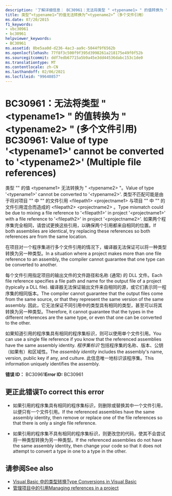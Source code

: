 ```yaml
---
description: '了解详细信息： BC30961：无法将类型 " <typename1> " 的值转换为 " <typename2> " (多个文件引用) '
title: 类型“<typename1>”的值无法转换为“<typename2>”（多个文件引用）
ms.date: 07/20/2015
f1_keywords:
- vbc30961
- bc30961
helpviewer_keywords:
- BC30961
ms.assetid: 8be5aa0d-d236-4ac3-aa9c-5044f9f6562b
ms.openlocfilehash: 77f8f3c500f9f395d3998261a218175e49f0f52b
ms.sourcegitcommit: ddf7edb67715a5b9a45e3dd44536dabc153c1de0
ms.translationtype: MT
ms.contentlocale: zh-CN
ms.lasthandoff: 02/06/2021
ms.locfileid: "99640857"
---
```

# <a name="bc30961-value-of-type-typename1-cannot-be-converted-to-typename2-multiple-file-references"></a><span data-ttu-id="98648-103">BC30961：无法将类型 " \<typename1> " 的值转换为 " \<typename2> " (多个文件引用) </span><span class="sxs-lookup"><span data-stu-id="98648-103">BC30961: Value of type '\<typename1>' cannot be converted to '\<typename2>' (Multiple file references)</span></span>

<span data-ttu-id="98648-104">类型 "" 的值 \<typename1> 无法转换为 " \<typename2> "。</span><span class="sxs-lookup"><span data-stu-id="98648-104">Value of type '\<typename1>' cannot be converted to '\<typename2>'.</span></span> <span data-ttu-id="98648-105">类型不匹配可能是由于将对项目 "" 中 "" 的文件引用 \<filepath1> \<projectname1> 与项目 "" 中 "" 的文件引用混合而造成的 \<filepath2> \<projectname2> 。</span><span class="sxs-lookup"><span data-stu-id="98648-105">Type mismatch could be due to mixing a file reference to '\<filepath1>' in project '\<projectname1>' with a file reference to '\<filepath2>' in project '\<projectname2>'.</span></span> <span data-ttu-id="98648-106">如果两个程序集完全相同，请尝试更换这些引用，以确保两个引用都来自相同的位置。</span><span class="sxs-lookup"><span data-stu-id="98648-106">If both assemblies are identical, try replacing these references so both references are from the same location.</span></span>

 <span data-ttu-id="98648-107">在项目对一个程序集进行多个文件引用的情况下，编译器无法保证可以将一种类型转换为另一种类型。</span><span class="sxs-lookup"><span data-stu-id="98648-107">In a situation where a project makes more than one file reference to an assembly, the compiler cannot guarantee that one type can be converted to another.</span></span>

 <span data-ttu-id="98648-108">每个文件引用指定项目的输出文件的文件路径和名称 (通常) 的 DLL 文件。</span><span class="sxs-lookup"><span data-stu-id="98648-108">Each file reference specifies a file path and name for the output file of a project (typically a DLL file).</span></span> <span data-ttu-id="98648-109">编译器无法保证输出文件来自相同的源，或它们表示同一程序集的相同版本。</span><span class="sxs-lookup"><span data-stu-id="98648-109">The compiler cannot guarantee that the output files come from the same source, or that they represent the same version of the same assembly.</span></span> <span data-ttu-id="98648-110">因此，它无法保证不同引用中的类型具有相同的类型，甚至可以将其转换为另一种类型。</span><span class="sxs-lookup"><span data-stu-id="98648-110">Therefore, it cannot guarantee that the types in the different references are the same type, or even that one can be converted to the other.</span></span>

 <span data-ttu-id="98648-111">如果知道引用的程序集具有相同的程序集标识，则可以使用单个文件引用。</span><span class="sxs-lookup"><span data-stu-id="98648-111">You can use a single file reference if you know that the referenced assemblies have the same assembly identity.</span></span> <span data-ttu-id="98648-112">*程序集标识* 包括程序集的名称、版本、公钥（如果有）和区域性。</span><span class="sxs-lookup"><span data-stu-id="98648-112">The *assembly identity* includes the assembly's name, version, public key if any, and culture.</span></span> <span data-ttu-id="98648-113">此信息唯一地标识该程序集。</span><span class="sxs-lookup"><span data-stu-id="98648-113">This information uniquely identifies the assembly.</span></span>

 <span data-ttu-id="98648-114">**错误 ID：** BC30961</span><span class="sxs-lookup"><span data-stu-id="98648-114">**Error ID:** BC30961</span></span>

## <a name="to-correct-this-error"></a><span data-ttu-id="98648-115">更正此错误</span><span class="sxs-lookup"><span data-stu-id="98648-115">To correct this error</span></span>

- <span data-ttu-id="98648-116">如果引用的程序集具有相同的程序集标识，则删除或替换其中一个文件引用，以便只有一个文件引用。</span><span class="sxs-lookup"><span data-stu-id="98648-116">If the referenced assemblies have the same assembly identity, then remove or replace one of the file references so that there is only a single file reference.</span></span>

- <span data-ttu-id="98648-117">如果引用的程序集不具有相同的程序集标识，则更改您的代码，使其不会尝试将一种类型转换为另一种类型。</span><span class="sxs-lookup"><span data-stu-id="98648-117">If the referenced assemblies do not have the same assembly identity, then change your code so that it does not attempt to convert a type in one to a type in the other.</span></span>

## <a name="see-also"></a><span data-ttu-id="98648-118">请参阅</span><span class="sxs-lookup"><span data-stu-id="98648-118">See also</span></span>

- [<span data-ttu-id="98648-119">Visual Basic 中的类型转换</span><span class="sxs-lookup"><span data-stu-id="98648-119">Type Conversions in Visual Basic</span></span>](../../programming-guide/language-features/data-types/type-conversions.md)
- [<span data-ttu-id="98648-120">管理项目中的引用</span><span class="sxs-lookup"><span data-stu-id="98648-120">Managing references in a project</span></span>](/visualstudio/ide/managing-references-in-a-project)
